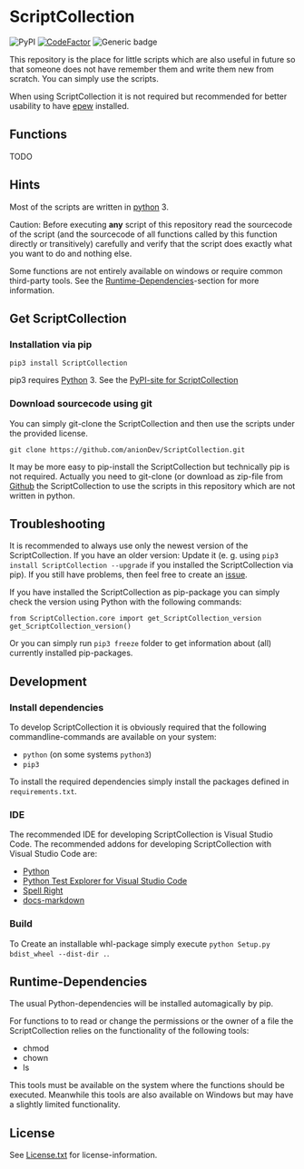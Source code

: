 # ScriptCollection

![PyPI](https://img.shields.io/pypi/v/ScriptCollection)
[![CodeFactor](https://www.codefactor.io/repository/github/aniondev/scriptcollection/badge/main)](https://www.codefactor.io/repository/github/aniondev/scriptcollection/overview/main)
![Generic badge](https://img.shields.io/badge/coverage-1%25-green)

This repository is the place for little scripts which are also useful in future so that someone does not have remember them and write them new from scratch. You can simply use the scripts.

When using ScriptCollection it is not required but recommended for better usability to have [epew](https://github.com/anionDev/Epew) installed.

## Functions

TODO

## Hints

Most of the scripts are written in [python](https://www.python.org) 3.

Caution: Before executing **any** script of this repository read the sourcecode of the script (and the sourcecode of all functions called by this function directly or transitively) carefully and verify that the script does exactly what you want to do and nothing else.

Some functions are not entirely available on windows or require common third-party tools. See the [Runtime-Dependencies](#Runtime-Dependencies)-section for more information.

## Get ScriptCollection

### Installation via pip

`pip3 install ScriptCollection`

pip3 requires [Python](https://www.python.org) 3. See the [PyPI-site for ScriptCollection](https://pypi.org/project/ScriptCollection)

### Download sourcecode using git

You can simply git-clone the ScriptCollection and then use the scripts under the provided license.

`git clone https://github.com/anionDev/ScriptCollection.git`

It may be more easy to pip-install the ScriptCollection but technically pip is not required. Actually you need to git-clone (or download as zip-file from [Github](https://github.com/anionDev/ScriptCollection) the ScriptCollection to use the scripts in this repository which are not written in python.

## Troubleshooting

It is recommended to always use only the newest version of the ScriptCollection. If you have an older version: Update it (e. g. using `pip3 install ScriptCollection --upgrade` if you installed the ScriptCollection via pip). If you still have problems, then feel free to create an [issue](https://github.com/anionDev/ScriptCollection/issues).

If you have installed the ScriptCollection as pip-package you can simply check the version using Python with the following commands:

```lang-bash
from ScriptCollection.core import get_ScriptCollection_version
get_ScriptCollection_version()
```

Or you can simply run `pip3 freeze` folder to get information about (all) currently installed pip-packages.

## Development

### Install dependencies

To develop ScriptCollection it is obviously required that the following commandline-commands are available on your system:

- `python` (on some systems `python3`)
- `pip3`

To install the required dependencies simply install the packages defined in `requirements.txt`.

### IDE

The recommended IDE for developing ScriptCollection is Visual Studio Code.
The recommended addons for developing ScriptCollection with Visual Studio Code are:

- [Python](https://marketplace.visualstudio.com/items?itemName=ms-python.python)
- [Python Test Explorer for Visual Studio Code](https://marketplace.visualstudio.com/items?itemName=LittleFoxTeam.vscode-python-test-adapter)
- [Spell Right](https://marketplace.visualstudio.com/items?itemName=ban.spellright)
- [docs-markdown](https://marketplace.visualstudio.com/items?itemName=docsmsft.docs-markdown)

### Build

To Create an installable whl-package simply execute `python Setup.py bdist_wheel --dist-dir .`.

## Runtime-Dependencies

The usual Python-dependencies will be installed automagically by pip.

For functions to to read or change the permissions or the owner of a file the ScriptCollection relies on the functionality of the following tools:

- chmod
- chown
- ls

This tools must be available on the system where the functions should be executed. Meanwhile this tools are also available on Windows but may have a slightly limited functionality.

## License

See [License.txt](https://raw.githubusercontent.com/anionDev/ScriptCollection/master/License.txt) for license-information.
